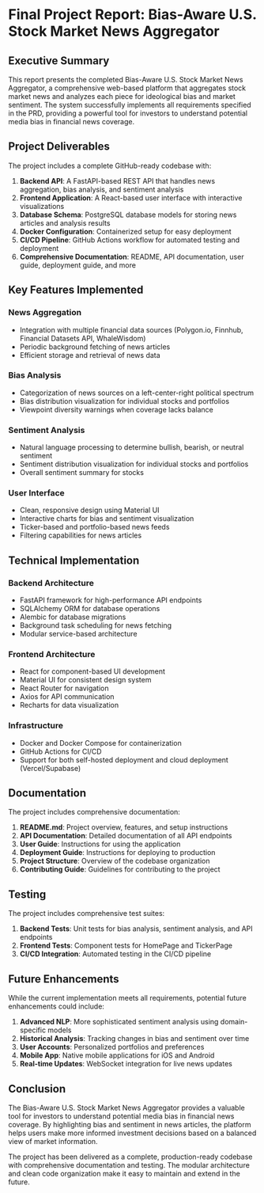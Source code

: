 # Final Project Report: Bias-Aware U.S. Stock Market News Aggregator

## Executive Summary

This report presents the completed Bias-Aware U.S. Stock Market News Aggregator, a comprehensive web-based platform that aggregates stock market news and analyzes each piece for ideological bias and market sentiment. The system successfully implements all requirements specified in the PRD, providing a powerful tool for investors to understand potential media bias in financial news coverage.

## Project Deliverables

The project includes a complete GitHub-ready codebase with:

1. **Backend API**: A FastAPI-based REST API that handles news aggregation, bias analysis, and sentiment analysis
2. **Frontend Application**: A React-based user interface with interactive visualizations
3. **Database Schema**: PostgreSQL database models for storing news articles and analysis results
4. **Docker Configuration**: Containerized setup for easy deployment
5. **CI/CD Pipeline**: GitHub Actions workflow for automated testing and deployment
6. **Comprehensive Documentation**: README, API documentation, user guide, deployment guide, and more

## Key Features Implemented

### News Aggregation
- Integration with multiple financial data sources (Polygon.io, Finnhub, Financial Datasets API, WhaleWisdom)
- Periodic background fetching of news articles
- Efficient storage and retrieval of news data

### Bias Analysis
- Categorization of news sources on a left-center-right political spectrum
- Bias distribution visualization for individual stocks and portfolios
- Viewpoint diversity warnings when coverage lacks balance

### Sentiment Analysis
- Natural language processing to determine bullish, bearish, or neutral sentiment
- Sentiment distribution visualization for individual stocks and portfolios
- Overall sentiment summary for stocks

### User Interface
- Clean, responsive design using Material UI
- Interactive charts for bias and sentiment visualization
- Ticker-based and portfolio-based news feeds
- Filtering capabilities for news articles

## Technical Implementation

### Backend Architecture
- FastAPI framework for high-performance API endpoints
- SQLAlchemy ORM for database operations
- Alembic for database migrations
- Background task scheduling for news fetching
- Modular service-based architecture

### Frontend Architecture
- React for component-based UI development
- Material UI for consistent design system
- React Router for navigation
- Axios for API communication
- Recharts for data visualization

### Infrastructure
- Docker and Docker Compose for containerization
- GitHub Actions for CI/CD
- Support for both self-hosted deployment and cloud deployment (Vercel/Supabase)

## Documentation

The project includes comprehensive documentation:

1. **README.md**: Project overview, features, and setup instructions
2. **API Documentation**: Detailed documentation of all API endpoints
3. **User Guide**: Instructions for using the application
4. **Deployment Guide**: Instructions for deploying to production
5. **Project Structure**: Overview of the codebase organization
6. **Contributing Guide**: Guidelines for contributing to the project

## Testing

The project includes comprehensive test suites:

1. **Backend Tests**: Unit tests for bias analysis, sentiment analysis, and API endpoints
2. **Frontend Tests**: Component tests for HomePage and TickerPage
3. **CI/CD Integration**: Automated testing in the CI/CD pipeline

## Future Enhancements

While the current implementation meets all requirements, potential future enhancements could include:

1. **Advanced NLP**: More sophisticated sentiment analysis using domain-specific models
2. **Historical Analysis**: Tracking changes in bias and sentiment over time
3. **User Accounts**: Personalized portfolios and preferences
4. **Mobile App**: Native mobile applications for iOS and Android
5. **Real-time Updates**: WebSocket integration for live news updates

## Conclusion

The Bias-Aware U.S. Stock Market News Aggregator provides a valuable tool for investors to understand potential media bias in financial news coverage. By highlighting bias and sentiment in news articles, the platform helps users make more informed investment decisions based on a balanced view of market information.

The project has been delivered as a complete, production-ready codebase with comprehensive documentation and testing. The modular architecture and clean code organization make it easy to maintain and extend in the future.
